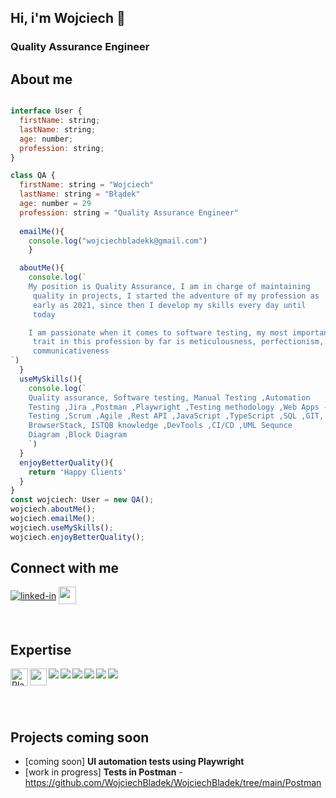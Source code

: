 ## **Hi, i'm Wojciech &#x1F44B;**
### Quality Assurance Engineer

## About me
```javascript

interface User {
  firstName: string;
  lastName: string;
  age: number;
  profession: string;
}

class QA {
  firstName: string = "Wojciech"
  lastName: string = "Błądek"
  age: number = 29
  profession: string = "Quality Assurance Engineer"
      
  emailMe(){
    console.log("wojciechbladekk@gmail.com")
    }

  aboutMe(){
    console.log(`
    My position is Quality Assurance, I am in charge of maintaining     
     quality in projects, I started the adventure of my profession as 
     early as 2021, since then I develop my skills every day until 
     today

    I am passionate when it comes to software testing, my most important 
     trait in this profession by far is meticulousness, perfectionism, 
     communicativeness
`)
  }
  useMySkills(){
    console.log(`
    Quality assurance, Software testing, Manual Testing ,Automation 
    Testing ,Jira ,Postman ,Playwright ,Testing methodology ,Web Apps - 
    Testing ,Scrum ,Agile ,Rest API ,JavaScript ,TypeScript ,SQL ,GIT,
    BrowserStack, ISTQB knowledge ,DevTools ,CI/CD ,UML Sequnce
    Diagram ,Block Diagram
    `)
  }
  enjoyBetterQuality(){
    return 'Happy Clients'
  }
}
const wojciech: User = new QA();
wojciech.aboutMe();
wojciech.emailMe();
wojciech.useMySkills();
wojciech.enjoyBetterQuality();
```

## Connect with me 
[<img align="center" alt="linked-in" src="https://img.shields.io/badge/linkedin-%230077B5.svg?&style=for-the-badge&logo=linkedin&logoColor=white" />](https://www.linkedin.com/in/wojciech-b%C5%82%C4%85dek-060a30222/)
<a href="mailto:wojciechbladekk@gmail.com">
  <img src="https://img.shields.io/badge/-Gmail-D14836?logo=gmail&logoColor=white&labelColor=D14836&style=flat" align="center" height="28px"></a>  
  
<br />

## Expertise
<a href="https://github.com/microsoft/playwright">
  <img align="left" src="https://img.shields.io/badge/-Playwright-45ba4b?logo=playwright&logoColor=white&labelColor=45ba4b&style=flat" alt="Playwright" height="28px"></a>
<a href= "https://www.postman.com/"> 
  <img align="left" height="27px" 
src= "https://img.shields.io/badge/-Postman-FF6C37?logo=postman&logoColor=white&labelColor=FF6C37&style=flat"/></a>
<img align="left" src= "https://img.shields.io/badge/TypeScript-007ACC?style=for-the-badge&logo=typescript&logoColor=white"/>
<img align="left" src= "https://img.shields.io/badge/JavaScript-F7DF1E?style=for-the-badge&logo=javascript&logoColor=black"/>
<img align="left" src= "https://img.shields.io/badge/chai.js-323330?style=for-the-badge&logo=chai&logoColor=red"/>
<img align="left" src= "https://img.shields.io/badge/-Swagger-%23Clojure?style=for-the-badge&logo=swagger&logoColor=white"/>
<img align="left" src= "https://img.shields.io/badge/git-%23F05033.svg?style=for-the-badge&logo=git&logoColor=white"/>
<img align="left" src= "https://img.shields.io/badge/jira-%230A0FFF.svg?style=for-the-badge&logo=jira&logoColor=white"/>

<br />
<br />
<br />
<br />

## Projects coming soon
- [coming soon] **UI automation tests using Playwright**
- [work in progress] **Tests in Postman** - https://github.com/WojciechBladek/WojciechBladek/tree/main/Postman


<!--
**WojciechBladek/WojciechBladek** is a ✨ _special_ ✨ repository because its `README.md` (this file) appears on your GitHub profile.

Here are some ideas to get you started:

- 🔭 I’m currently working on ...
- 🌱 I’m currently learning ...
- 👯 I’m looking to collaborate on ...
- 🤔 I’m looking for help with ...
- 💬 Ask me about ...
- 📫 How to reach me: ...
- 😄 Pronouns: ...
- ⚡ Fun fact: ...
-->
